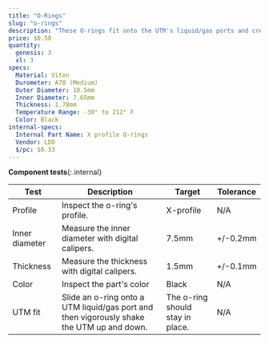 ```yaml
---
title: "O-Rings"
slug: "o-rings"
description: "These O-rings fit onto the UTM's liquid/gas ports and create a solid seal when tools are mounted."
price: $0.50
quantity:
  genesis: 3
  xl: 3
specs:
  Material: Viton
  Durometer: A70 (Medium)
  Outer Diameter: 10.5mm
  Inner Diameter: 7.65mm
  Thickness: 1.78mm
  Temperature Range: -30° to 212° F
  Color: Black
internal-specs:
  Internal Part Name: X profile O-rings
  Vendor: LDO
  $/pc: $0.33
---
```


**Component tests**{:.internal}

|Test         |Description  |Target       |Tolerance    |
|-------------|-------------|-------------|-------------|
|Profile      |Inspect the o-ring's profile.|X-profile|N/A
|Inner diameter|Measure the inner diameter with digital calipers.|7.5mm|+/-0.2mm
|Thickness    |Measure the thickness with digital calipers.|1.5mm|+/-0.1mm
|Color        |Inspect the part's color|Black|N/A
|UTM fit      |Slide an o-ring onto a UTM liquid/gas port and then vigorously shake the UTM up and down.|The o-ring should stay in place.|N/A